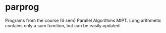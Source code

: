 # parprog
Programs from the course (6 sem) Parallel Algorithms MIPT.
Long arithmetic contains only a sum function, but can be easily updated.
